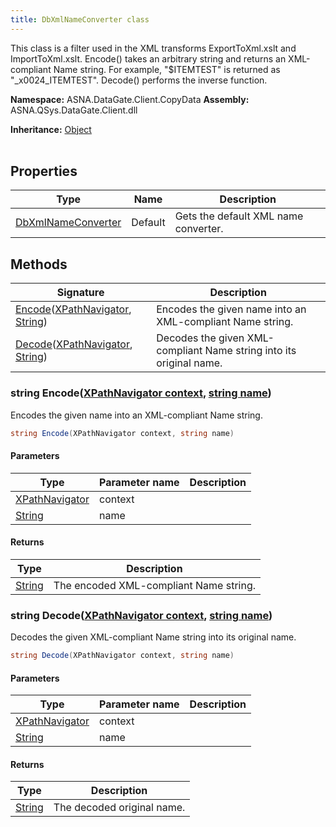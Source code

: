 ```yaml
---
title: DbXmlNameConverter class
---
```


This class is a filter used in the XML transforms ExportToXml.xslt and
ImportToXml.xslt.  Encode() takes an arbitrary string and returns an
XML-compliant Name string.  For example, "$ITEMTEST" is returned as
"_x0024_ITEMTEST".  Decode() performs the inverse function.

**Namespace:** ASNA.DataGate.Client.CopyData
**Assembly:** ASNA.QSys.DataGate.Client.dll

**Inheritance:** [Object](https://docs.microsoft.com/en-us/dotnet/api/system.object)
<br>
<br>

## Properties

| Type | Name | Description
| --- | --- | --- 
| [DbXmlNameConverter](/reference/datagate/datagate-client/db-xml-name-converter.html) | Default | Gets the default XML name converter. |

## Methods

| Signature | Description |
| --- | --- |
| [Encode](#encode-xpathnavigator-string-)([XPathNavigator](https://learn.microsoft.com/en-us/dotnet/api/system.xml.xpath.xpathnavigator?view=net-8.0), [String](https://docs.microsoft.com/en-us/dotnet/api/system.string)) | Encodes the given name into an XML-compliant Name string.
| [Decode](#decode-xpathnavigator-string-)([XPathNavigator](https://learn.microsoft.com/en-us/dotnet/api/system.xml.xpath.xpathnavigator?view=net-8.0), [String](https://docs.microsoft.com/en-us/dotnet/api/system.string)) | Decodes the given XML-compliant Name string into its original name.

### string Encode([XPathNavigator context](https://learn.microsoft.com/en-us/dotnet/api/system.xml.xpath.xpathnavigator?view=net-8.0), [string name](https://learn.microsoft.com/en-us/dotnet/api/system.string?view=net-8.0))

Encodes the given name into an XML-compliant Name string.

```cs
string Encode(XPathNavigator context, string name)
```

#### Parameters

| Type | Parameter name | Description
| --- | --- | ---
| [XPathNavigator](https://learn.microsoft.com/en-us/dotnet/api/system.xml.xpath.xpathnavigator?view=net-8.0) | context | 
| [String](https://docs.microsoft.com/en-us/dotnet/api/system.string) | name | 

#### Returns

| Type | Description
| --- | ---
| [String](https://docs.microsoft.com/en-us/dotnet/api/system.string) | The encoded XML-compliant Name string.

### string Decode([XPathNavigator context](https://learn.microsoft.com/en-us/dotnet/api/system.xml.xpath.xpathnavigator?view=net-8.0), [string name](https://learn.microsoft.com/en-us/dotnet/api/system.string?view=net-8.0))

Decodes the given XML-compliant Name string into its original name.

```cs
string Decode(XPathNavigator context, string name)
```

#### Parameters

| Type | Parameter name | Description
| --- | --- | ---
| [XPathNavigator](https://learn.microsoft.com/en-us/dotnet/api/system.xml.xpath.xpathnavigator?view=net-8.0) | context | 
| [String](https://docs.microsoft.com/en-us/dotnet/api/system.string) | name | 

#### Returns

| Type | Description
| --- | ---
| [String](https://docs.microsoft.com/en-us/dotnet/api/system.string) | The decoded original name.
